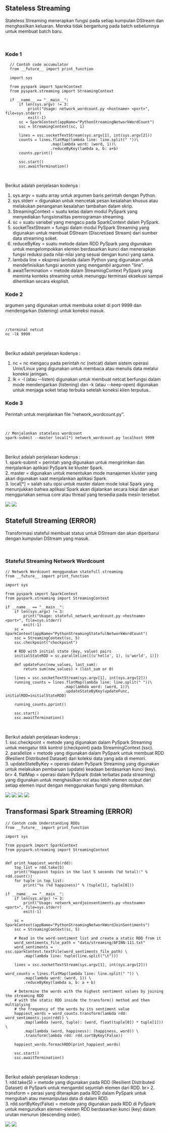 <h2>Stateless Streaming</h2>
<p>Stateless Streaming menerapkan fungsi pada setiap kumpulan DStream dan menghasilkan keluaran. Mereka tidak bergantung pada 
  batch sebelumnya untuk membuat batch baru.</p><br>

<h3>Kode 1</h3>

      // Contoh code accumulator
      from __future__ import print_function

      import sys

      from pyspark import SparkContext
      from pyspark.streaming import StreamingContext

      if __name__ == "__main__":
          if len(sys.argv) != 3:
              print("Usage: network_wordcount.py <hostname> <port>", file=sys.stderr)
              exit(-1)
          sc = SparkContext(appName="PythonStreamingNetworkWordCount")
          ssc = StreamingContext(sc, 1)

          lines = ssc.socketTextStream(sys.argv[1], int(sys.argv[2]))
          counts = lines.flatMap(lambda line: line.split(" "))\
                        .map(lambda word: (word, 1))\
                        .reduceByKey(lambda a, b: a+b)
          counts.pprint()

          ssc.start()
          ssc.awaitTermination()

<br><p>Berikut adalah penjelasan kodenya : <br>
 1. sys.argv = suatu array untuk argumen baris perintah dengan Python.<br>
 2. sys.stderr = digunakan untuk mencetak pesan kesalahan khusus atau melakukan penanganan kesalahan tambahan dalam skrip.<br>
 3. StreamingContext = suatu kelas dalam modul PySpark yang menyediakan fungsionalitas pemrograman streaming.<br>
 4. sc = suatu variabel yang mengacu pada SparkContext dalam PySpark.<br>
 5. socketTextStream = fungsi dalam modul PySpark Streaming yang digunakan untuk membuat DStream (Discretized Stream) dari sumber data streaming soket.<br>
 6. reduceByKey = suatu metode dalam RDD PySpark yang digunakan untuk mengelompokkan elemen berdasarkan kunci dan menerapkan fungsi reduksi pada nilai-nilai yang sesuai dengan kunci yang sama.<br>
 7. lambda line = ekspresi lambda dalam Python yang digunakan untuk mendefinisikan fungsi anonim yang mengambil argumen "line".<br>
 8. awaitTermination = metode dalam StreamingContext PySpark yang meminta konteks streaming untuk menunggu terminasi eksekusi sampai dihentikan secara eksplisit. <br>
  
</p>

<h3>Kode 2</h3>
<p>argumen yang digunakan untuk membuka soket di port 9999 dan mendengarkan (listening) untuk koneksi masuk.</p><br>

    //terminal netcut
    nc -lk 9999

<br><p>Berikut adalah penjelasan kodenya : <br>
 1. nc = nc mengacu pada perintah nc (netcat) dalam sistem operasi Unix/Linux yang digunakan untuk membaca atau menulis data melalui koneksi jaringan. <br>
 2. lk = -l (atau --listen) digunakan untuk membuat netcat berfungsi dalam mode mendengarkan (listening) dan -k (atau --keep-open) digunakan untuk menjaga soket tetap terbuka setelah koneksi klien terputus..<br>
</p>

<h3>Kode 3</h3>
<p>Perintah untuk menjalankan file "network_wordcount.py".</p><br>

    // Menjalankan stateless wordcount
    spark-submit --master local[*] network_wordcount.py localhost 9999

<br>
<p>Berikut adalah penjelasan kodenya : <br>
 1. spark-submit = perintah yang digunakan untuk mengirimkan dan menjalankan aplikasi PySpark ke kluster Spark. <br>
 2. master = digunakan untuk menentukan mode manajemen kluster yang akan digunakan saat menjalankan aplikasi Spark.<br>
 3. local[*] = salah satu opsi untuk master dalam mode lokal Spark yang menunjukkan bahwa aplikasi Spark akan dijalankan secara lokal dan akan menggunakan semua core atau thread yang tersedia pada mesin tersebut.<br>
</p>
<img src="https://github.com/2azmi2/Tugas-Big-Data/blob/main/Spark%20Streaming/01_stateless_part1.png">
<img src="https://github.com/2azmi2/Tugas-Big-Data/blob/main/Spark%20Streaming/01_stateless_part2.png">

<h2>Statefull Streaming (ERROR)</h2>
<p>Transformasi stateful membuat status untuk DStream dan akan diperbarui dengan kumpulan DStream yang masuk.</p><br>

<h3>Stateful Streaming Network Wordcount</h3>

    // Network Wordcount menggunakan statefull streaming
    from __future__ import print_function

    import sys

    from pyspark import SparkContext
    from pyspark.streaming import StreamingContext

    if __name__ == "__main__":
        if len(sys.argv) != 3:
            print("Usage: stateful_network_wordcount.py <hostname> <port>", file=sys.stderr)
            exit(-1)
        sc = SparkContext(appName="PythonStreamingStatefulNetworkWordCount")
        ssc = StreamingContext(sc, 5)
        ssc.checkpoint("checkpoint")

        # RDD with initial state (key, value) pairs
        initialStateRDD = sc.parallelize([(u'hello', 1), (u'world', 1)])

        def updateFunc(new_values, last_sum):
            return sum(new_values) + (last_sum or 0)

        lines = ssc.socketTextStream(sys.argv[1], int(sys.argv[2]))
        running_counts = lines.flatMap(lambda line: line.split(" "))\
                              .map(lambda word: (word, 1))\
                              .updateStateByKey(updateFunc, initialRDD=initialStateRDD)

        running_counts.pprint()

        ssc.start()
        ssc.awaitTermination()

<br>
<p>Berikut adalah penjelasan kodenya : <br>
 1. ssc.checkpoint = metode yang digunakan dalam PySpark Streaming untuk mengatur titik kontrol (checkpoint) pada StreamingContext (ssc).<br>
 2. parallelize = metode yang digunakan dalam PySpark untuk membuat RDD (Resilient Distributed Dataset) dari koleksi data yang ada di memori.<br>
 3. updateStateByKey = operasi dalam PySpark Streaming yang digunakan untuk melakukan pembaruan (update) keadaan berdasarkan kunci (key). br>
 4. flatMap = operasi dalam PySpark (tidak terbatas pada streaming) yang digunakan untuk menghasilkan nol atau lebih elemen output dari setiap elemen input dengan menggunakan fungsi yang ditentukan.<br>
</p>
<img src="https://github.com/2azmi2/Tugas-Big-Data/blob/main/Spark%20Streaming/02_statefull_err1.png">
<img src="https://github.com/2azmi2/Tugas-Big-Data/blob/main/Spark%20Streaming/02_statefull_err2.png">
<img src="https://github.com/2azmi2/Tugas-Big-Data/blob/main/Spark%20Streaming/02_statefull_err3.png">
<img src="https://github.com/2azmi2/Tugas-Big-Data/blob/main/Spark%20Streaming/02_statefull_err4.png">

<h2>Transformasi Spark Streaming (ERROR)</h2>

    // Contoh code Understanding RDDs
    from __future__ import print_function

    import sys

    from pyspark import SparkContext
    from pyspark.streaming import StreamingContext


    def print_happiest_words(rdd):
        top_list = rdd.take(5)
        print("Happiest topics in the last 5 seconds (%d total):" % rdd.count())
        for tuple in top_list:
            print("%s (%d happiness)" % (tuple[1], tuple[0]))

    if __name__ == "__main__":
        if len(sys.argv) != 3:
            print("Usage: network_wordjoinsentiments.py <hostname> <port>", file=sys.stderr)
            exit(-1)

        sc = SparkContext(appName="PythonStreamingNetworkWordJoinSentiments")
        ssc = StreamingContext(sc, 5)

        # Read in the word-sentiment list and create a static RDD from it
        word_sentiments_file_path = "data/streaming/AFINN-111.txt"
        word_sentiments = ssc.sparkContext.textFile(word_sentiments_file_path) \
            .map(lambda line: tuple(line.split("\t")))

        lines = ssc.socketTextStream(sys.argv[1], int(sys.argv[2]))

    word_counts = lines.flatMap(lambda line: line.split(" ")) \
            .map(lambda word: (word, 1)) \
            .reduceByKey(lambda a, b: a + b)

        # Determine the words with the highest sentiment values by joining the streaming RDD
        # with the static RDD inside the transform() method and then multiplying
        # the frequency of the words by its sentiment value
        happiest_words = word_counts.transform(lambda rdd: word_sentiments.join(rdd)) \
            .map(lambda (word, tuple): (word, float(tuple[0]) * tuple[1])) \
            .map(lambda (word, happiness): (happiness, word)) \
            .transform(lambda rdd: rdd.sortByKey(False))

        happiest_words.foreachRDD(print_happiest_words)

        ssc.start()
        ssc.awaitTermination()

<br>
<p>Berikut adalah penjelasan kodenya : <br>
 1. rdd.take(5) = metode yang digunakan pada RDD (Resilient Distributed Dataset) di PySpark untuk mengambil sejumlah elemen dari RDD. br>
 2. transform = perasi yang diterapkan pada RDD dalam PySpark untuk mengubah atau memanipulasi data di dalam RDD.<br>
 3. rdd.sortByKey(False) = metode yang digunakan pada RDD di PySpark untuk mengurutkan elemen-elemen RDD berdasarkan kunci (key) dalam urutan menurun (descending order).<br>
</p>
<img src="https://github.com/2azmi2/Tugas-Big-Data/blob/main/Spark%20Streaming/03_transformasi_word_sentiment_err1.png">
<img src="https://github.com/2azmi2/Tugas-Big-Data/blob/main/Spark%20Streaming/03_transformasi_word_sentiment_err2.png">

